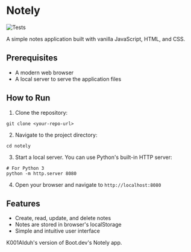 # Notely

![Tests](https://github.com/K001AIduh/learn-cicd-starter/actions/workflows/ci.yml/badge.svg)

<!-- This file contains a badge at /badge.svg -->

A simple notes application built with vanilla JavaScript, HTML, and CSS.

## Prerequisites

- A modern web browser
- A local server to serve the application files

## How to Run

1. Clone the repository:

```
git clone <your-repo-url>
```

2. Navigate to the project directory:

```
cd notely
```

3. Start a local server. You can use Python's built-in HTTP server:

```
# For Python 3
python -m http.server 8080
```

4. Open your browser and navigate to `http://localhost:8080`

## Features

- Create, read, update, and delete notes
- Notes are stored in browser's localStorage
- Simple and intuitive user interface

K001AIduh's version of Boot.dev's Notely app.
